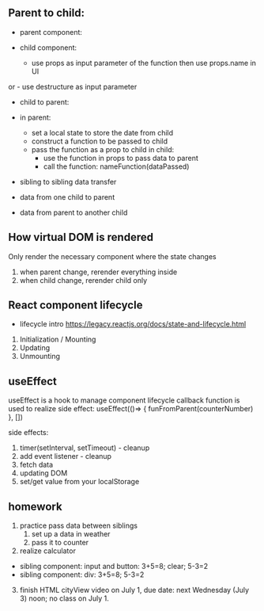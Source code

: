 ## Parent to child:
- parent component:
  <Counter numberFromParent={appNumber}/>
  
- child component:
  - use props as input parameter of the function
    then use props.name in UI
    
or - use destructure as input parameter
- child to parent:
- in parent:
  - set a local state to store the date from child
  - construct a function to be passed to child
  - pass the function as a prop to child
in child:
    - use the function in props to pass data to parent
    - call the function: nameFunction(dataPassed)
    
- sibling to sibling data transfer
 - data from one child to parent
 - data from parent to another child

## How virtual DOM is rendered
Only render the necessary component where the state changes
1. when parent change, rerender everything inside
2. when child change, rerender child only

## React component lifecycle
- lifecycle intro
  https://legacy.reactjs.org/docs/state-and-lifecycle.html
  
1. Initialization / Mounting
2. Updating
3. Unmounting

## useEffect
useEffect is a hook to manage component lifecycle
callback function is used to realize side effect:
useEffect(()=> {
funFromParent(counterNumber)
}, [])

side effects:
1. timer(setInterval, setTimeout) - cleanup
2. add event listener - cleanup
3. fetch data
4. updating DOM
5. set/get value from your localStorage

## homework
1. practice pass data between siblings
   1. set up a data in weather
   2. pass it to counter
2. realize calculator
  - sibling component: input and button: 3+5=8;
    clear; 5-3=2
  - sibling component: div: 3+5=8; 5-3=2

3. finish HTML cityView video on July 1, due date: next Wednesday (July 3) noon;
   no class on July 1.
